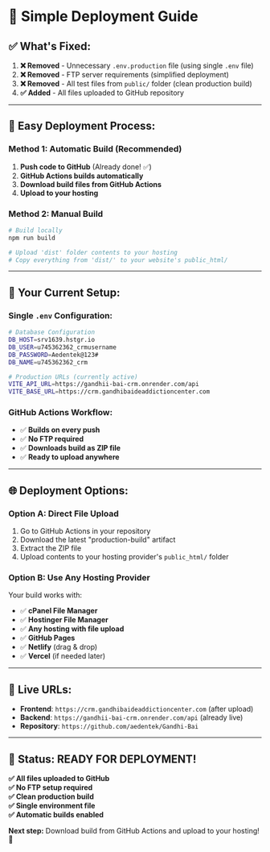 # 🚀 Simple Deployment Guide

## ✅ **What's Fixed:**

1. **❌ Removed** - Unnecessary `.env.production` file (using single `.env` file)
2. **❌ Removed** - FTP server requirements (simplified deployment)  
3. **❌ Removed** - All test files from `public/` folder (clean production build)
4. **✅ Added** - All files uploaded to GitHub repository

---

## 🎯 **Easy Deployment Process:**

### **Method 1: Automatic Build (Recommended)**
1. **Push code to GitHub** (Already done! ✅)
2. **GitHub Actions builds automatically** 
3. **Download build files from GitHub Actions**
4. **Upload to your hosting**

### **Method 2: Manual Build**  
```bash
# Build locally
npm run build

# Upload 'dist' folder contents to your hosting
# Copy everything from 'dist/' to your website's public_html/
```

---

## 📁 **Your Current Setup:**

### **Single `.env` Configuration:**
```bash
# Database Configuration  
DB_HOST=srv1639.hstgr.io
DB_USER=u745362362_crmusername
DB_PASSWORD=Aedentek@123#
DB_NAME=u745362362_crm

# Production URLs (currently active)
VITE_API_URL=https://gandhii-bai-crm.onrender.com/api
VITE_BASE_URL=https://crm.gandhibaideaddictioncenter.com
```

### **GitHub Actions Workflow:**
- ✅ **Builds on every push**
- ✅ **No FTP required**  
- ✅ **Downloads build as ZIP file**
- ✅ **Ready to upload anywhere**

---

## 🌐 **Deployment Options:**

### **Option A: Direct File Upload**
1. Go to GitHub Actions in your repository
2. Download the latest "production-build" artifact
3. Extract the ZIP file
4. Upload contents to your hosting provider's `public_html/` folder

### **Option B: Use Any Hosting Provider**
Your build works with:
- ✅ **cPanel File Manager**
- ✅ **Hostinger File Manager** 
- ✅ **Any hosting with file upload**
- ✅ **GitHub Pages**
- ✅ **Netlify** (drag & drop)
- ✅ **Vercel** (if needed later)

---

## 🔗 **Live URLs:**

- **Frontend**: `https://crm.gandhibaideaddictioncenter.com` (after upload)
- **Backend**: `https://gandhii-bai-crm.onrender.com/api` (already live)
- **Repository**: `https://github.com/aedentek/Gandhi-Bai`

---

## 🎉 **Status: READY FOR DEPLOYMENT!**

**✅ All files uploaded to GitHub**  
**✅ No FTP setup required**  
**✅ Clean production build**  
**✅ Single environment file**  
**✅ Automatic builds enabled**

**Next step:** Download build from GitHub Actions and upload to your hosting! 🚀
